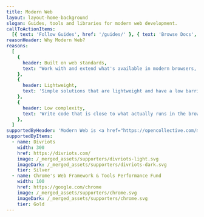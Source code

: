 ```yaml
---
title: Modern Web
layout: layout-home-background
slogan: Guides, tools and libraries for modern web development.
callToActionItems:
  [{ text: 'Follow Guides', href: '/guides/' }, { text: 'Browse Docs', href: '/docs/' }]
reasonHeader: Why Modern Web?
reasons:
  [
    {
      header: Built on web standards,
      text: "Work with and extend what's available in modern browsers, while learning skills and writing code with the longevity of the standards themselves.",
    },
    {
      header: Lightweight,
      text: 'Simple solutions that are lightweight and have a low barrier to entry, with extension points for power users.',
    },
    {
      header: Low complexity,
      text: 'Write code that is close to what actually runs in the browser, reducing abstractions and complexity.',
    },
  ]
supportedByHeader: 'Modern Web is <a href="https://opencollective.com/modern-web">supported</a> by:'
supportedByItems:
  - name: Divriots
    width: 300
    href: https://divriots.com/
    image: /_merged_assets/supporters/divriots-light.svg
    imageDark: /_merged_assets/supporters/divriots-dark.svg
    tier: Silver
  - name: Chrome's Web Framework & Tools Performance Fund
    width: 100
    href: https://google.com/chrome
    image: /_merged_assets/supporters/chrome.svg
    imageDark: /_merged_assets/supporters/chrome.svg
    tier: Gold
---
```

